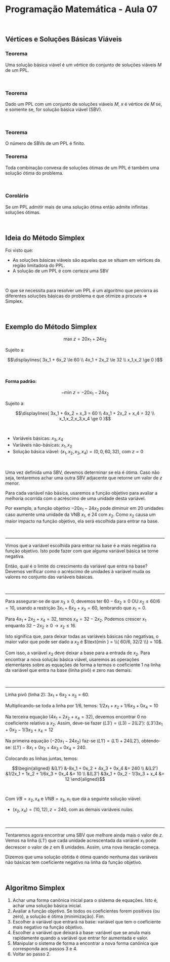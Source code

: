 # Programação Matemática - Aula 07

<br>

## Vértices e Soluções Básicas Viáveis

### Teorema

Uma solução básica viável é um vértice do conjunto de soluções viáveis $M$ de um PPL.




<br>

### Teorema

Dado um PPL com um conjunto de soluções viáveis $M$, $x$ é vértice de $M$ se, e somente se, for solução básica viável (SBV).




<br>

### Teorema

O número de SBVs de um PPL é finito.




### Teorema

Toda combinação convexa de soluções ótimas de um PPL é também uma solução ótima do problema.




<br>

### Corolário

Se um PPL admitir mais de uma solução ótima então admite infinitas soluções ótimas.




<br>

## Ideia do Método Simplex

Foi visto que:

- As soluções básicas viáveis são aquelas que se situam em vértices da região limitadora do PPL.
- A solução de um PPL é com certeza uma SBV

<br>

O que se necessita para resolver um PPL é um algoritmo que percorra as diferentes soluções básicas do problema e que otimize a procura $\Rightarrow$ Simplex.




<br>

## Exemplo do Método Simplex

```math
\text{max } z = 20x_1 + 24x_2
```

Sujeito a:

```math
\displaylines{
    3x_1 + 6x_2 \le 60 \\
    4x_1 + 2x_2 \le 32 \\
    x_1,x_2 \ge 0
}
```

<br>

#### Forma padrão:

```math
-\text{min } z = -20x_1 - 24x_2
```

Sujeito a:

```math
\displaylines{
    3x_1 + 6x_2 + x_3 = 60 \\
    4x_1 + 2x_2 + x_4 = 32 \\
    x_1,x_2,x_3,x_4 \ge 0
}
```

<br>

- Variáveis básicas: $x_3, x_4$
- Variáveis não-básicas: $x_1,x_2$
- Solução básica viável: $(x_1,x_2,x_3,x_4) = (0,0,60,32)$, com $z = 0$

<br>

Uma vez definida uma SBV, devemos determinar se ela é ótima. Caso não seja, tentaremos achar uma outra SBV adjacente que retorne um valor de $z$ menor.

Para cada variável não básica, usaremos a função objetivo para avaliar a melhoria ocorrida com o acréscimo de uma unidade desta variável.

Por exemplo, a função objetivo $-20x_1 - 24x_2$ pode diminuir em 20 unidades caso aumente uma unidade da VNB $x_1$, e 24 com $x_2$. Como $x_2$ causa um maior impacto na função objetivo, ela será escolhida para entrar na base.

<br>

---

Vimos que a variável escolhida para entrar na base é a mais negativa na função objetivo. Isto pode fazer com que alguma variável básica se torne negativa.

Então, qual é o limite do crescimento da variável que entra na base? Devemos verificar como o acréscimo de unidades à variável muda os valores no conjunto das variáveis básicas.

<br>

---

Para assegurar-se de que $x_3 \ge 0$, devemos ter $60 - 6x_2 \ge 0$ OU $x_2 \le 60/6 = 10$, usando a restrição $3x_1 + 6x_2 + x_3 = 60$, lembrando que $x_1 = 0$.

Para $4x_1 + 2x_2 + x_4 = 32$, temos $x_4 = 32 - 2x_2$. Podemos crescer $x_1$ enquanto $32 - 2x_2 \ge 0 \rightarrow x_2 \le 16$.

Isto significa que, para deixar todas as variáveis básicas não negativas, o maior valor que pode ser dado a $x_2$ é $\text{min } = \\{ 60/6, 32/2 \\} = 10$.

Com isso, a variável $x_3$ deve deixar a base para a entrada de $x_2$. Para encontrar a nova solução básica viável, usaremos as operações elementares sobre as equações de forma a termos o coeficiente 1 na linha da variável que entra na base (linha pivô) e zero nas demais.

<br>

---

Linha pivô (linha 2): $3x_1 + 6x_2 + x_3 = 60$.

Multiplicando-se toda a linha por 1/6, temos: $1/2x_1 + x_2 + 1/6x_3 + 0x_4 = 10$

Na terceira equação $(4x_1 + 2x_2 + x_4 = 32)$, devemos encontrar 0 no coeficiente relativo a $x_2$. Assim, deve-se fazer $(L3') = (L3) - 2(L2')$: $(L3') 3x_1 + 0x_2 - 1/3x_3 + x_4 = 12$

Na primeira equação $(-20x_1 - 24x_2)$ faz-se $(L1') = (L1) + 24(L2')$, obtendo-se: $(L1') -8x_1 + 0x_2 + 4x_3 + 0x_4 = 240$.

Colocando as linhas juntas, temos:

```math
\begin{aligned}

    &(L1') &-8x_1 + 0x_2 + 4x_3 + 0x_4 &= 240 \\
    &(L2') &1/2x_1 + 1x_2 + 1/6x_3 + 0x_4 &= 10 \\
    &(L3') &3x_1 + 0x_2 - 1/3x_3 + x_4 &= 12

\end{aligned}
```

<br>

Com $VB = x_2,x_4$ e $VNB = x_3, x_1$ que dá a seguinte solução viável:

- $(x_2,x_4) = (10, 12), z = 240$, com as demais variáveis nulas.

<br>

---

Tentaremos agora encontrar uma SBV que melhore ainda mais o valor de $z$. Vemos na linha $(L1')$ que cada unidade acrescentada da variável $x_1$ pode decrescer o valor de $z$ em 8 unidades. Assim, uma nova iteração começa.

Dizemos que uma solução obtida é ótima quando nenhuma das variáveis não básicas tem coeficiente negativo na linha da função objetivo.




<br>

## Algoritmo Simplex

1. Achar uma forma canônica inicial para o sistema de equações. Isto é, achar uma solução básica inicial.
2. Avaliar a função objetivo. Se todos os coeficientes forem positivos (ou zero), a solução é ótima (minimização). Fim.
3. Escolher a variável que entrará na base: variável que tem o coeficiente mais negativo na função objetivo.
4. Escolher a variável que deixará a base: variável que se anula mais rapidamente quando a variável que entrar for aumentada e valor.
5. Manipular o sistema de forma a encontrar a nova forma canônica que corresponda aos passos 3 e 4.
6. Voltar ao passo 2.
